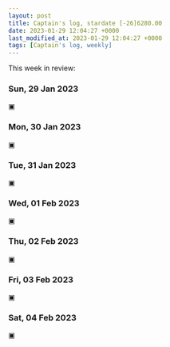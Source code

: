 ```yaml
---
layout: post
title: Captain's log, stardate [-26]6280.00
date: 2023-01-29 12:04:27 +0000
last_modified_at: 2023-01-29 12:04:27 +0000
tags: [Captain's log, weekly]
---
```


This week in review:

<!-- more -->

### Sun, 29 Jan 2023

▣

### Mon, 30 Jan 2023

▣

### Tue, 31 Jan 2023

▣

### Wed, 01 Feb 2023

▣

### Thu, 02 Feb 2023

▣

### Fri, 03 Feb 2023

▣

### Sat, 04 Feb 2023

▣
